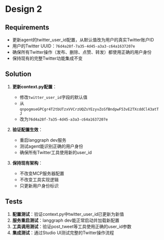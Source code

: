 # Design 2

## Requirements
- 更新agent的twitter_user_id配置，从默认值改为用户的真实Twitter账户ID
- 用户的Twitter UUID：`76d4a28f-7a35-4d45-a3a3-c64a1637207e`
- 确保所有Twitter操作（发布、删除、点赞、转发）都使用正确的用户身份
- 保持现有的完整Twitter功能集成不变

## Solution
1. **更新context.py配置**：
   - 修改`twitter_user_id`字段的默认值
   - 从`qnpogmseGPCgr4T2tbUTzxVVCrzUQZsYEzyvZoSfBndpwF53vE2TXcddCl43atTJ`
   - 改为`76d4a28f-7a35-4d45-a3a3-c64a1637207e`

2. **验证配置生效**：
   - 重启langgraph dev服务
   - 测试agent能识别正确的用户身份
   - 确保所有Twitter工具使用新的user_id

3. **保持现有架构**：
   - 不改变MCP服务器配置
   - 不改变工具实现逻辑
   - 只更新用户身份标识

## Tests
1. **配置测试**：验证context.py中twitter_user_id已更新为新值
2. **服务重启测试**：langgraph dev能正常启动并加载新配置
3. **工具调用测试**：验证post_tweet等工具使用正确的user_id参数
4. **集成测试**：通过Studio UI测试完整的Twitter操作流程